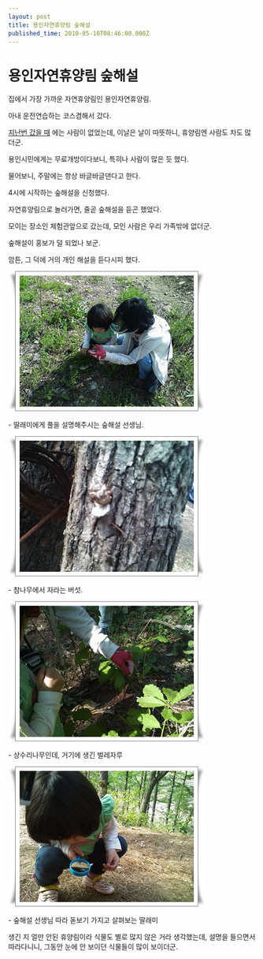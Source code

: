 ```yaml
---
layout: post
title: 용인자연휴양림 숲해설
published_time: 2010-05-10T08:46:00.000Z
---
```


# 용인자연휴양림 숲해설


집에서 가장 가까운 자연휴양림인 용인자연휴양림.

아내 운전연습하는 코스겸해서 갔다.

[지난번 갔을 때](../10425220.html) 에는 사람이 없었는데, 이날은 날이 따뜻하니, 휴양림엔 사람도 차도 많더군.

용인시민에게는 무료개방이다보니, 특히나 사람이 많은 듯 했다.

물어보니, 주말에는 항상 바글바글댄다고 한다.

4시에 시작하는 숲해설을 신청했다.

자연휴양림으로 놀러가면, 줄곧 숲해설을 듣곤 했었다.

모이는 장소인 체험관앞으로 갔는데, 모인 사람은 우리 가족밖에 없더군.

숲해설이 홍보가 덜 되었나 보군.

암튼, 그 덕에 거의 개인 해설을 듣다시피 했다.

![](../pds/201005/10/80/a0109780_4be747257319a.jpg)

\- 딸래미에게 풀을 설명해주시는 숲해설 선생님.

![](../pds/201005/10/80/a0109780_4be74727cd8ae.jpg)

\- 참나무에서 자라는 버섯.

![](../pds/201005/10/80/a0109780_4be74726da27f.jpg)

\- 상수리나무인데, 거기에 생긴 벌레자루

![](../pds/201005/10/80/a0109780_4be7472960311.jpg)

\- 숲해설 선생님 따라 돋보기 가지고 살펴보는 딸래미

생긴 지 얼만 안된 휴양림이라 식물도 별로 많지 않은 거라 생각했는데, 설명을 들으면서 따라다니니, 그동안 눈에 안 보이던 식물들이 많이 보이더군.

